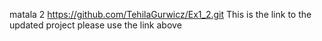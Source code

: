 matala 2
https://github.com/TehilaGurwicz/Ex1_2.git
This is the link to the updated project please use the link above
